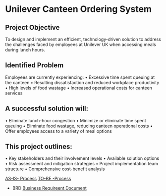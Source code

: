 # Unilever Canteen Ordering System
## Project Objective
To design and implement an efficient, technology-driven solution to address the challenges faced by employees at Unilever UK when accessing meals during lunch hours.

## Identified Problem
Employees are currently experiencing:
•	Excessive time spent queuing at the canteen
•	Resulting dissatisfaction and reduced workplace productivity
•	High levels of food wastage
•	Increased operational costs for canteen services

## A successful solution will:
•	Eliminate lunch-hour congestion
•	Minimize or eliminate time spent queuing
•	Eliminate food wastage, reducing canteen operational costs
•	Offer employees access to a variety of meal options

## This project outlines:
•	Key stakeholders and their involvement levels
•	Available solution options
•	Risk assessment and mitigation strategies
•	Project implementation team structure
•	Comprehensive cost-benefit analysis

 <a href="https://github.com/OrevaAurecia/Business-Analysis-Project/blob/main/AS-IS%20Process.docx"> AS-IS- Process</a>
 <a href="https://github.com/OrevaAurecia/Business-Analysis-Project/blob/main/To-Be%20Process.docx"> TO-BE -Process</a>
- BRD <a href="https://github.com/OrevaAurecia/Business-Analysis-Project/blob/main/Business%20Requirement%20Document.docx"> Business Requireent Document</a>
